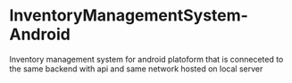 # InventoryManagementSystem-Android

Inventory management system for android platoform that is conneceted to the same backend with api and same network hosted on local server 

